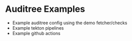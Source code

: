 # Auditree Examples

- Example auditree config using the demo fetcher/checks
- Example tekton pipelines
- Example github actions
